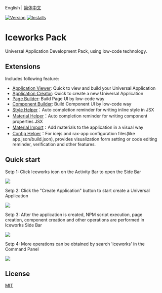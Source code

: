 English | [简体中文](./README.md)

[![Version](https://vsmarketplacebadge.apphb.com/version/iceworks-team.iceworks.svg)](https://marketplace.visualstudio.com/items?itemName=iceworks-team.iceworks)
[![Installs](https://vsmarketplacebadge.apphb.com/installs-short/iceworks-team.iceworks.svg)](https://marketplace.visualstudio.com/items?itemName=iceworks-team.iceworks)

# Iceworks Pack

Universal Application Development Pack, using low-code technology.

## Extensions

Includes following feature:

- [Application Viewer](https://marketplace.visualstudio.com/items?itemName=iceworks-team.iceworks-app): Quick to view and build your Universal Application
- [Application Creator](https://marketplace.visualstudio.com/items?itemName=iceworks-team.iceworks-project-creator): Quick to create a new Universal Application
- [Page Builder](https://marketplace.visualstudio.com/items?itemName=iceworks-team.iceworks-page-builder): Build Page UI by low-code way
- [Component Builder](https://marketplace.visualstudio.com/items?itemName=iceworks-team.iceworks-component-builder): Build Component UI by low-code way
- [Style Helper](https://marketplace.visualstudio.com/items?itemName=iceworks-team.iceworks-style-helper)：Auto completion reminder for writing inline style in JSX
- [Material Helper](https://marketplace.visualstudio.com/items?itemName=iceworks-team.iceworks-material-helper)：Auto completion reminder for writing component properties JSX
- [Material Import](https://marketplace.visualstudio.com/items?itemName=iceworks-team.iceworks-material-import)：Add materials to the application in a visual way
- [Config Helper](https://marketplace.visualstudio.com/items?itemName=iceworks-team.iceworks-config-helper)：For icejs and rax-app configuration files(like app.json/build.json), provides visualization form setting or code editing reminder, verification and other features.

## Quick start

Setp 1: Click Iceworks icon on the Activity Bar to open the Side Bar

![](https://img.alicdn.com/tfs/TB1OcojNaL7gK0jSZFBXXXZZpXa-2048-1536.png_790x10000.jpg)

Setp 2: Click the "Create Application" button to start create a Universal Application

![](https://img.alicdn.com/tfs/TB1ts7cNeL2gK0jSZPhXXahvXXa-2048-1536.png_790x10000.jpg)

Setp 3: After the application is created, NPM script execution, page creation, component creation and other operations are performed in Iceworks Side Bar

![](https://img.alicdn.com/tfs/TB18aIoNkT2gK0jSZFkXXcIQFXa-2048-1536.png_790x10000.jpg)

Setp 4: More operations can be obtained by search 'iceworks' in the Command Panel

![](https://img.alicdn.com/tfs/TB1jjUjNaL7gK0jSZFBXXXZZpXa-2048-1536.png_790x10000.jpg)

## License

[MIT](https://github.com/ice-lab/iceworks/blob/master/LICENSE)
